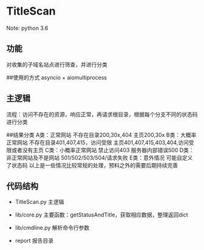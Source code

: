 # TitleScan 

Note: python 3.6

## 功能

对收集的子域名站点进行筛查，并进行分类

##使用的方式
asyncio + aiomultiprocess

## 主逻辑

流程：访问不存在的资源，响应正常，再请求根目录，根据每个分支不同的状态码进行分类

##结果分类
A类：正常网站
     不存在目录200,30x,404
	 主页200,30x
B类：大概率正常网站
     不存在目录401,407,415，访问受限
	 主页401,407,415,403,404,访问受限或者没有主页
C类：小概率正常网站
     禁止访问403
	 服务器内部错误500
D类：非正常网站及不是网站
     501/502/503/504/请求失败
E类：意外情况
     可能自定义了状态码
以上是一些情况比较常规的处理，预料之外的需要后期持续完善


## 代码结构

- TitleScan.py        主逻辑

- lib/core.py         主要函数：getStatusAndTitle，获取相应数据，整理返回dict

- lib/cmdline.py      解析命令行参数

- report              报告目录